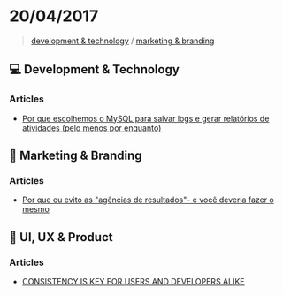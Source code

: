 # 20/04/2017

> [development & technology](#computer-development--technology) / [marketing & branding](#mega-marketing--branding)

## :computer: Development & Technology

### Articles
- [Por que escolhemos o MySQL para salvar logs e gerar relatórios de atividades (pelo menos por enquanto)](https://medium.com/meus-pedidos/por-que-escolhemos-o-mysql-para-salvar-logs-e-gerar-relat%C3%B3rios-de-atividades-pelo-menos-por-a322dcfadd07)


## :mega: Marketing & Branding

### Articles
- [Por que eu evito as "agências de resultados"- e você deveria fazer o mesmo](https://www.linkedin.com/pulse/por-que-eu-evito-ag%C3%AAncias-de-resultados-e-voc%C3%AA-deveria-ferreira)


## :art: UI, UX & Product

### Articles
- [CONSISTENCY IS KEY FOR USERS AND DEVELOPERS ALIKE](http://blog.invisionapp.com/design-consistency-developers/)